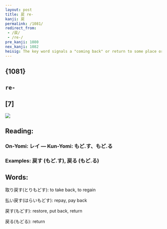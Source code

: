 ```yaml
---
layout: post
title: 戻 re-
kanji: 戻
permalink: /1081/
redirect_from:
 - /戻/
 - /re-/
pre_kanji: 1080
nex_kanji: 1082
heisig: The key word signals a "coming back" or return to some place or activity. Its elements: <i>door</i> . . . <i>St. Bernard dog</i>.
---
```


## {1081}

## `re-`

## [7]

<div class="stroke"><img src="E688BB.png" /></div>

## Reading:

### On-Yomi: レイ &mdash; Kun-Yomi: もど.す、もど.る

### Examples: 戻す (もど.す), 戻る (もど.る)

## Words:

取り戻す(とりもどす): to take back, to regain

払い戻す(はらいもどす): repay, pay back

戻す(もどす): restore, put back, return

戻る(もどる): return

